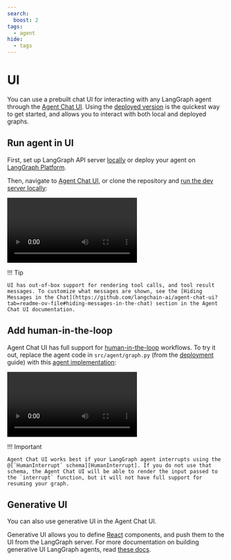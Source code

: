 ```yaml
---
search:
  boost: 2
tags:
  - agent
hide:
  - tags
---
```


# UI

You can use a prebuilt chat UI for interacting with any LangGraph agent through the [Agent Chat UI](https://github.com/langchain-ai/agent-chat-ui). Using the [deployed version](https://agentchat.vercel.app) is the quickest way to get started, and allows you to interact with both local and deployed graphs.

## Run agent in UI

First, set up LangGraph API server [locally](../tutorials/langgraph-platform/local-server.md) or deploy your agent on [LangGraph Platform](https://langchain-ai.github.io/langgraph/cloud/quick_start/).

Then, navigate to [Agent Chat UI](https://agentchat.vercel.app), or clone the repository and [run the dev server locally](https://github.com/langchain-ai/agent-chat-ui?tab=readme-ov-file#setup):

<video controls src="../assets/base-chat-ui.mp4" type="video/mp4"></video>

!!! Tip

    UI has out-of-box support for rendering tool calls, and tool result messages. To customize what messages are shown, see the [Hiding Messages in the Chat](https://github.com/langchain-ai/agent-chat-ui?tab=readme-ov-file#hiding-messages-in-the-chat) section in the Agent Chat UI documentation.

## Add human-in-the-loop

Agent Chat UI has full support for [human-in-the-loop](../concepts/human_in_the_loop.md) workflows. To try it out, replace the agent code in `src/agent/graph.py` (from the [deployment](../tutorials/langgraph-platform/local-server.md) guide) with this [agent implementation](../how-tos/human_in_the_loop/add-human-in-the-loop.md#add-interrupts-to-any-tool):

<video controls src="../assets/interrupt-chat-ui.mp4" type="video/mp4"></video>

!!! Important

    Agent Chat UI works best if your LangGraph agent interrupts using the @[`HumanInterrupt` schema][HumanInterrupt]. If you do not use that schema, the Agent Chat UI will be able to render the input passed to the `interrupt` function, but it will not have full support for resuming your graph.

## Generative UI

You can also use generative UI in the Agent Chat UI.

Generative UI allows you to define [React](https://react.dev/) components, and push them to the UI from the LangGraph server. For more documentation on building generative UI LangGraph agents, read [these docs](https://langchain-ai.github.io/langgraph/cloud/how-tos/generative_ui_react/).
